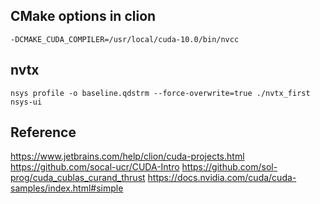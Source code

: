 ## CMake options in clion

    -DCMAKE_CUDA_COMPILER=/usr/local/cuda-10.0/bin/nvcc

## nvtx

    nsys profile -o baseline.qdstrm --force-overwrite=true ./nvtx_first
    nsys-ui 

## Reference
https://www.jetbrains.com/help/clion/cuda-projects.html
https://github.com/socal-ucr/CUDA-Intro
https://github.com/sol-prog/cuda_cublas_curand_thrust
https://docs.nvidia.com/cuda/cuda-samples/index.html#simple